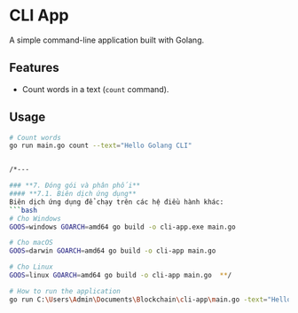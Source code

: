 # CLI App
A simple command-line application built with Golang.

## Features
- Count words in a text (`count` command).

## Usage
```bash
# Count words
go run main.go count --text="Hello Golang CLI"


/*---

### **7. Đóng gói và phân phối**
#### **7.1. Biên dịch ứng dụng**
Biên dịch ứng dụng để chạy trên các hệ điều hành khác:
```bash
# Cho Windows
GOOS=windows GOARCH=amd64 go build -o cli-app.exe main.go

# Cho macOS
GOOS=darwin GOARCH=amd64 go build -o cli-app main.go

# Cho Linux
GOOS=linux GOARCH=amd64 go build -o cli-app main.go  **/

# How to run the application
go run C:\Users\Admin\Documents\Blockchain\cli-app\main.go -text="Hello World"
 